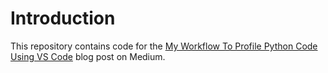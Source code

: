 # Introduction

This repository contains code for the [My Workflow To Profile Python Code Using VS Code](https://pub.towardsai.net/how-i-profile-python-code-using-vs-code-714d0ba71b6d) blog post on Medium.